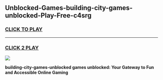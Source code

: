 
## Unblocked-Games-building-city-games-unblocked-Play-Free-c4srg
<h3>
<a href="https://premium76.site?title=building-city-games-unblocked&ref=10A">CLICK TO PLAY</a></h3>
<hr>

<h3>
<a href="https://premium76.site?title=building-city-games-unblocked&ref=10A">CLICK 2 PLAY</a>
  
</h3>

<a href="https://premium76.site?title=building-city-games-unblocked&ref=10A"><img src="https://clearcache.store/games.png"></a>


**building-city-games-unblocked games unblocked: Your Gateway to Fun and Accessible Online Gaming**
